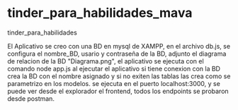 # tinder_para_habilidades_mava
tinder_para_habilidades

El Aplicativo se creo con una BD en mysql de XAMPP, en el archivo db.js, se configura el nombre_BD, usario y contraseña de la BD, adjunto el diagrama de relacion de la BD "Diagrama.png", el aplicativo se ejecuta con el comando node app.js al ejecutar el aplicativo si tiene conexion con la BD crea la BD con el nombre asignado y si no exiten las tablas las crea como se parametrizo en los modelos. se ejecuta en el puerto localhost:3000, y se puede ver desde el explorador el frontend, todos los endpoints se probaron desde postman.